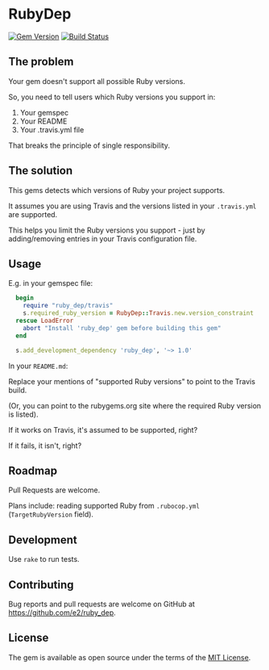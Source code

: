 # RubyDep

[![Gem Version](https://img.shields.io/gem/v/guard.svg?style=flat)](https://rubygems.org/gems/guard) [![Build Status](https://travis-ci.org/guard/guard.svg)](https://travis-ci.org/guard/guard)

## The problem

Your gem doesn't support all possible Ruby versions.

So, you need to tell users which Ruby versions you support in:

1. Your gemspec
2. Your README
3. Your .travis.yml file

That breaks the principle of single responsibility.


## The solution

This gems detects which versions of Ruby your project supports.

It assumes you are using Travis and the versions listed in your `.travis.yml` are supported.

This helps you limit the Ruby versions you support - just by adding/removing entries in your Travis configuration file.



## Usage

E.g. in your gemspec file:

```ruby
  begin
    require "ruby_dep/travis"
    s.required_ruby_version = RubyDep::Travis.new.version_constraint
  rescue LoadError
    abort "Install 'ruby_dep' gem before building this gem"
  end

  s.add_development_dependency 'ruby_dep', '~> 1.0'
```

In your `README.md`:

Replace your mentions of "supported Ruby versions" to point to the Travis build.

(Or, you can point to the rubygems.org site where the required Ruby version is listed).

If it works on Travis, it's assumed to be supported, right? 

If it fails, it isn't, right?

## Roadmap

Pull Requests are welcome.

Plans include: reading supported Ruby from `.rubocop.yml` (`TargetRubyVersion` field).


## Development

Use `rake` to run tests.

## Contributing

Bug reports and pull requests are welcome on GitHub at https://github.com/e2/ruby_dep.

## License

The gem is available as open source under the terms of the [MIT License](http://opensource.org/licenses/MIT).
